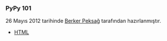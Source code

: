 ### PyPy 101

26 Mayıs 2012 tarihinde [Berker Peksağ](http://berkerpeksag) tarafından hazırlanmıştır.

* [HTML](http://berkerpeksag.github.com/slides/pypy-101-pyist/)
